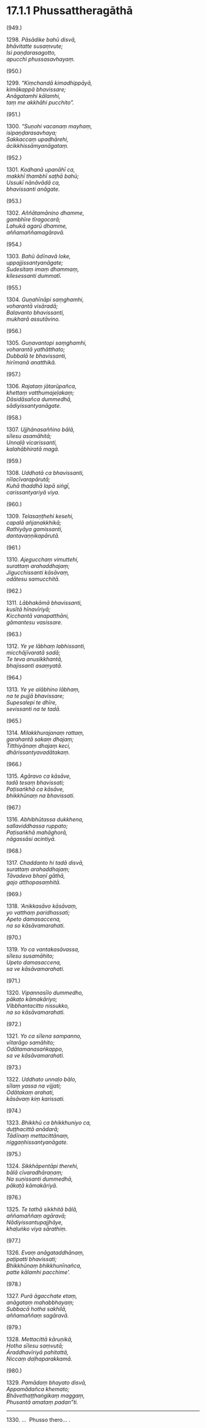 

# 17.1.1 Phussattheragāthā




(949.)

1298\. _Pāsādike bahū disvā,_  
_bhāvitatte susaṃvute;_  
_Isi paṇḍarasagotto,_  
_apucchi phussasavhayaṃ._  


(950.)

1299\. _“Kiṃchandā kimadhippāyā,_  
_kimākappā bhavissare;_  
_Anāgatamhi kālamhi,_  
_taṃ me akkhāhi pucchito”._  


(951.)

1300\. _“Suṇohi vacanaṃ mayhaṃ,_  
_isipaṇḍarasavhaya;_  
_Sakkaccaṃ upadhārehi,_  
_ācikkhissāmyanāgataṃ._  


(952.)

1301\. _Kodhanā upanāhī ca,_  
_makkhī thambhī saṭhā bahū;_  
_Ussukī nānāvādā ca,_  
_bhavissanti anāgate._  


(953.)

1302\. _Aññātamānino dhamme,_  
_gambhīre tīragocarā;_  
_Lahukā agarū dhamme,_  
_aññamaññamagāravā._  


(954.)

1303\. _Bahū ādīnavā loke,_  
_uppajjissantyanāgate;_  
_Sudesitaṃ imaṃ dhammaṃ,_  
_kilesessanti dummatī._  


(955.)

1304\. _Guṇahīnāpi saṃghamhi,_  
_voharantā visāradā;_  
_Balavanto bhavissanti,_  
_mukharā assutāvino._  


(956.)

1305\. _Guṇavantopi saṃghamhi,_  
_voharantā yathātthato;_  
_Dubbalā te bhavissanti,_  
_hirīmanā anatthikā._  


(957.)

1306\. _Rajataṃ jātarūpañca,_  
_khettaṃ vatthumajeḷakaṃ;_  
_Dāsidāsañca dummedhā,_  
_sādiyissantyanāgate._  


(958.)

1307\. _Ujjhānasaññino bālā,_  
_sīlesu asamāhitā;_  
_Unnaḷā vicarissanti,_  
_kalahābhiratā magā._  


(959.)

1308\. _Uddhatā ca bhavissanti,_  
_nīlacīvarapārutā;_  
_Kuhā thaddhā lapā siṅgī,_  
_carissantyariyā viya._  


(960.)

1309\. _Telasaṇṭhehi kesehi,_  
_capalā añjanakkhikā;_  
_Rathiyāya gamissanti,_  
_dantavaṇṇikapārutā._  


(961.)

1310\. _Ajegucchaṃ vimuttehi,_  
_surattaṃ arahaddhajaṃ;_  
_Jigucchissanti kāsāvaṃ,_  
_odātesu samucchitā._  


(962.)

1311\. _Lābhakāmā bhavissanti,_  
_kusītā hīnavīriyā;_  
_Kicchantā vanapatthāni,_  
_gāmantesu vasissare._  


(963.)

1312\. _Ye ye lābhaṃ labhissanti,_  
_micchājīvaratā sadā;_  
_Te teva anusikkhantā,_  
_bhajissanti asaṃyatā._  


(964.)

1313\. _Ye ye alābhino lābhaṃ,_  
_na te pujjā bhavissare;_  
_Supesalepi te dhīre,_  
_sevissanti na te tadā._  


(965.)

1314\. _Milakkhurajanaṃ rattaṃ,_  
_garahantā sakaṃ dhajaṃ;_  
_Titthiyānaṃ dhajaṃ keci,_  
_dhārissantyavadātakaṃ._  


(966.)

1315\. _Agāravo ca kāsāve,_  
_tadā tesaṃ bhavissati;_  
_Paṭisaṅkhā ca kāsāve,_  
_bhikkhūnaṃ na bhavissati._  


(967.)

1316\. _Abhibhūtassa dukkhena,_  
_sallaviddhassa ruppato;_  
_Paṭisaṅkhā mahāghorā,_  
_nāgassāsi acintiyā._  


(968.)

1317\. _Chaddanto hi tadā disvā,_  
_surattaṃ arahaddhajaṃ;_  
_Tāvadeva bhaṇī gāthā,_  
_gajo atthopasaṃhitā._  


(969.)

1318\. _‘Anikkasāvo kāsāvaṃ,_  
_yo vatthaṃ paridhassati;_  
_Apeto damasaccena,_  
_na so kāsāvamarahati._  


(970.)

1319\. _Yo ca vantakasāvassa,_  
_sīlesu susamāhito;_  
_Upeto damasaccena,_  
_sa ve kāsāvamarahati._  


(971.)

1320\. _Vipannasīlo dummedho,_  
_pākaṭo kāmakāriyo;_  
_Vibbhantacitto nissukko,_  
_na so kāsāvamarahati._  


(972.)

1321\. _Yo ca sīlena sampanno,_  
_vītarāgo samāhito;_  
_Odātamanasaṅkappo,_  
_sa ve kāsāvamarahati._  


(973.)

1322\. _Uddhato unnaḷo bālo,_  
_sīlaṃ yassa na vijjati;_  
_Odātakaṃ arahati,_  
_kāsāvaṃ kiṃ karissati._  


(974.)

1323\. _Bhikkhū ca bhikkhuniyo ca,_  
_duṭṭhacittā anādarā;_  
_Tādīnaṃ mettacittānaṃ,_  
_niggaṇhissantyanāgate._  


(975.)

1324\. _Sikkhāpentāpi therehi,_  
_bālā cīvaradhāraṇaṃ;_  
_Na suṇissanti dummedhā,_  
_pākaṭā kāmakāriyā._  


(976.)

1325\. _Te tathā sikkhitā bālā,_  
_aññamaññaṃ agāravā;_  
_Nādiyissantupajjhāye,_  
_khaḷuṅko viya sārathiṃ._  


(977.)

1326\. _Evaṃ anāgataddhānaṃ,_  
_paṭipatti bhavissati;_  
_Bhikkhūnaṃ bhikkhunīnañca,_  
_patte kālamhi pacchime’._  


(978.)

1327\. _Purā āgacchate etaṃ,_  
_anāgataṃ mahabbhayaṃ;_  
_Subbacā hotha sakhilā,_  
_aññamaññaṃ sagāravā._  


(979.)

1328\. _Mettacittā kāruṇikā,_  
_Hotha sīlesu saṃvutā;_  
_Āraddhavīriyā pahitattā,_  
_Niccaṃ daḷhaparakkamā._  


(980.)

1329\. _Pamādaṃ bhayato disvā,_  
_Appamādañca khemato;_  
_Bhāvethaṭṭhaṅgikaṃ maggaṃ,_  
_Phusantā amataṃ padan”ti._  


---

1330\. …  Phusso thero… .





